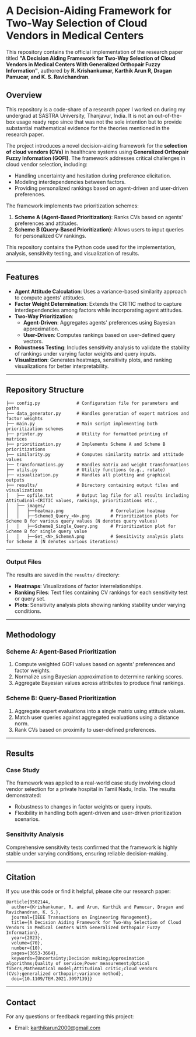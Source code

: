 # A Decision-Aiding Framework for Two-Way Selection of Cloud Vendors in Medical Centers

This repository contains the official implementation of the research paper titled **"A Decision Aiding Framework for Two-Way Selection of Cloud Vendors in Medical Centers With Generalized Orthopair Fuzzy Information"**, authored by **R. Krishankumar, Karthik Arun R, Dragan Pamucar, and K. S. Ravichandran**.

## Overview

This repository is a code-share of a research paper I worked on during my undergrad at SASTRA University, Thanjavur, India. It is not an out-of-the-box usage ready repo since that was not the sole intention but to provide substantial mathematical evidence for the theories mentioned in the research paper.

The project introduces a novel decision-aiding framework for the **selection of cloud vendors (CVs)** in healthcare systems using **Generalized Orthopair Fuzzy Information (GOFI)**. The framework addresses critical challenges in cloud vendor selection, including:
- Handling uncertainty and hesitation during preference elicitation.
- Modeling interdependencies between factors.
- Providing personalized rankings based on agent-driven and user-driven preferences.

The framework implements two prioritization schemes:
1. **Scheme A (Agent-Based Prioritization)**: Ranks CVs based on agents' preferences and attitudes.
2. **Scheme B (Query-Based Prioritization)**: Allows users to input queries for personalized CV rankings.

This repository contains the Python code used for the implementation, analysis, sensitivity testing, and visualization of results.

---

## Features

- **Agent Attitude Calculation**: Uses a variance-based similarity approach to compute agents' attitudes.
- **Factor Weight Determination**: Extends the CRITIC method to capture interdependencies among factors while incorporating agent attitudes.
- **Two-Way Prioritization**:
  - **Agent-Driven**: Aggregates agents' preferences using Bayesian approximation.
  - **User-Driven**: Computes rankings based on user-defined query vectors.
- **Robustness Testing**: Includes sensitivity analysis to validate the stability of rankings under varying factor weights and query inputs.
- **Visualization**: Generates heatmaps, sensitivity plots, and ranking visualizations for better interpretability.

---

## Repository Structure

```
├── config.py              # Configuration file for parameters and paths
├── data_generator.py      # Handles generation of expert matrices and factor weights
├── main.py                # Main script implementing both prioritization schemes
├── printer.py             # Utility for formatted printing of matrices
├── prioritization.py      # Implements Scheme A and Scheme B prioritizations
├── similarity.py          # Computes similarity matrix and attitude values
├── transformations.py     # Handles matrix and weight transformations
├── utils.py               # Utility functions (e.g., rotate)
├── visualization.py       # Handles all plotting and graphical outputs
├── results/               # Directory containing output files and visualizations
│   ├── opfile.txt         # Output log file for all results including Attitudinal-CRITIC values, rankings, prioritizations etc.,
│   ├── images/
│   │   ├──heatmap.png                  # Correlation heatmap
│   │   ├──SchemeB_Query_<N>.png        # Prioritization plots for Scheme B for various query values (N denotes query values)
│   │   ├──SchemeB_Single_Query.png     # Prioritization plot for Scheme B for single query value
│   │   ├──Set_<N>_SchemeA.png          # Sensitivity analysis plots for Scheme A (N denotes various iterations)

```

---

### Output Files
The results are saved in the `results/` directory:
- **Heatmaps**: Visualizations of factor interrelationships.
- **Ranking Files**: Text files containing CV rankings for each sensitivity test or query set.
- **Plots**: Sensitivity analysis plots showing ranking stability under varying conditions.

---

## Methodology

### Scheme A: Agent-Based Prioritization
1. Compute weighted GOFI values based on agents' preferences and factor weights.
2. Normalize using Bayesian approximation to determine ranking scores.
3. Aggregate Bayesian values across attributes to produce final rankings.

### Scheme B: Query-Based Prioritization
1. Aggregate expert evaluations into a single matrix using attitude values.
2. Match user queries against aggregated evaluations using a distance norm.
3. Rank CVs based on proximity to user-defined preferences.

---

## Results

### Case Study
The framework was applied to a real-world case study involving cloud vendor selection for a private hospital in Tamil Nadu, India. The results demonstrated:
- Robustness to changes in factor weights or query inputs.
- Flexibility in handling both agent-driven and user-driven prioritization scenarios.

### Sensitivity Analysis
Comprehensive sensitivity tests confirmed that the framework is highly stable under varying conditions, ensuring reliable decision-making.

---

## Citation

If you use this code or find it helpful, please cite our research paper:

```
@article{9502144,
  author={Krishankumar, R. and Arun, Karthik and Pamucar, Dragan and Ravichandran, K. S.},
  journal={IEEE Transactions on Engineering Management}, 
  title={A Decision Aiding Framework for Two-Way Selection of Cloud Vendors in Medical Centers With Generalized Orthopair Fuzzy Information}, 
  year={2023},
  volume={70},
  number={10},
  pages={3653-3664},
  keywords={Uncertainty;Decision making;Approximation algorithms;Quality of service;Power measurement;Optical fibers;Mathematical model;Attitudinal critic;cloud vendors (CVs);generalized orthopair;variance method},
  doi={10.1109/TEM.2021.3097139}}
```

---

## Contact

For any questions or feedback regarding this project:
- Email: karthikarun2000@gmail.com
